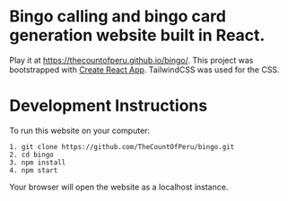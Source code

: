 # Bingo calling and bingo card generation website built in React. 

Play it at https://thecountofperu.github.io/bingo/. This project was bootstrapped with [Create React App](https://github.com/facebook/create-react-app). TailwindCSS was used for the CSS.

# Development Instructions
 To run this website on your computer:
 ```
 1. git clone https://github.com/TheCountOfPeru/bingo.git
 2. cd bingo
 3. npm install
 4. npm start 
 ```
Your browser will open the website as a localhost instance.



